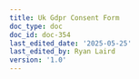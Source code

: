 ```yaml
---
title: Uk Gdpr Consent Form
doc_type: doc
doc_id: doc-354
last_edited_date: '2025-05-25'
last_edited_by: Ryan Laird
version: '1.0'
---
```



